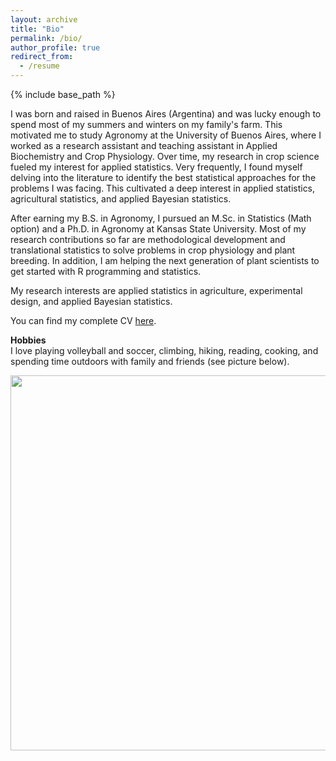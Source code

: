 ```yaml
---
layout: archive
title: "Bio"
permalink: /bio/
author_profile: true
redirect_from:
  - /resume
---
```


{% include base_path %}

I was born and raised in Buenos Aires (Argentina) and was lucky enough to spend most of my summers and winters on my family's farm. 
This motivated me to study Agronomy at the University of Buenos Aires, where I worked as a research assistant and teaching assistant in Applied Biochemistry and Crop Physiology. 
Over time, my research in crop science fueled my interest for applied statistics. Very frequently, I found myself delving into the literature to identify the best statistical approaches for the problems I was facing. 
This cultivated a deep interest in applied statistics, agricultural statistics, and applied Bayesian statistics.  

After earning my B.S. in Agronomy, I pursued an M.Sc. in Statistics (Math option) and a Ph.D. in Agronomy at Kansas State University. 
Most of my research contributions so far are methodological development and translational statistics to solve problems in crop physiology and plant breeding. 
In addition, I am helping the next generation of plant scientists to get started with R programming and statistics.  

My research interests are applied statistics in agriculture, experimental design, and applied Bayesian statistics.  

You can find my complete CV [here](/Lacasa_July23.pdf).

**Hobbies**  
I love playing volleyball and soccer, climbing, hiking, reading, cooking, and spending time outdoors with family and friends (see picture below). 

<p align="center">
  <img src="https://github.com/jlacasa/jlacasa.github.io/blob/master/034.JPG?raw=true" width="600" />
</p>
